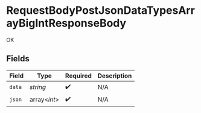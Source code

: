 # RequestBodyPostJsonDataTypesArrayBigIntResponseBody

OK


## Fields

| Field              | Type               | Required           | Description        |
| ------------------ | ------------------ | ------------------ | ------------------ |
| `data`             | *string*           | :heavy_check_mark: | N/A                |
| `json`             | array<*int*>       | :heavy_check_mark: | N/A                |